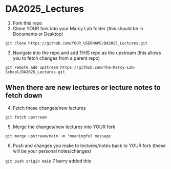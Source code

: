 # DA2025_Lectures

1. Fork this repo 
2. Clone YOUR fork into your Marcy Lab folder (this should be in Documents or Desktop)

``` git clone https://github.com/YOUR_USERNAME/DA2025_Lectures.git ```

3. Navigate into the repo and add THIS repo as the upstream (this allows you to fetch changes from a parent repo)

``` git remote add upstream https://github.com/The-Marcy-Lab-School/DA2025_Lectures.git ```

## When there are new lectures or lecture notes to fetch down

4. Fetch those changes/new lectures 

```git fetch upstream```

5.  Merge the changes/new lectures into YOUR fork 

```git merge upstream/main -m "meaningful message```

6.  Push and changes you make to lectures/notes back to YOUR fork (these will be your personal notes/changes)

```git push origin main```
7 barry added this
